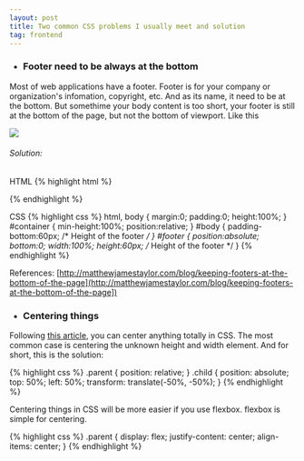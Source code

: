 ```yaml
---
layout: post
title: Two common CSS problems I usually meet and solution
tag: frontend
---
```


* ### Footer need to be always at the bottom

Most of web applications have a footer. Footer is for your company or organization's infomation, copyright, etc. And as its name, it need to be at the bottom. But somethime your body content is too short, your footer is still at the bottom of the page, but not the bottom of viewport. Like this

![](https://c1.staticflickr.com/1/779/33033562011_4df0f1a39c.jpg)

###### Solution:

HTML
{% highlight html %}
<div id="container">
   <div id="header"></div>
   <div id="body"></div>
   <div id="footer"></div>
</div>
{% endhighlight %}

CSS
{% highlight css %}
  html,
  body {
     margin:0;
     padding:0;
     height:100%;
  }
  #container {
     min-height:100%;
     position:relative;
  }
  #body {
     padding-bottom:60px;   /* Height of the footer */
  }
  #footer {
     position:absolute;
     bottom:0;
     width:100%;
     height:60px;   /* Height of the footer */
  }
{% endhighlight %}

References: [http://matthewjamestaylor.com/blog/keeping-footers-at-the-bottom-of-the-page](http://matthewjamestaylor.com/blog/keeping-footers-at-the-bottom-of-the-page])

* ### Centering things

Following [this article](https://css-tricks.com/centering-css-complete-guide/), you can center anything totally in CSS. The most common case is centering the unknown height and width element. And for short, this is the solution:

{% highlight css %}
  .parent {
    position: relative;
  }
  .child {
    position: absolute;
    top: 50%;
    left: 50%;
    transform: translate(-50%, -50%);
  }
{% endhighlight %}

Centering things in CSS will be more easier if you use flexbox. flexbox is simple for centering.

{% highlight css %}
  .parent {
    display: flex;
    justify-content: center;
    align-items: center;
  }
{% endhighlight %}

